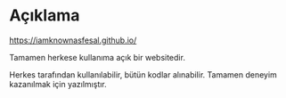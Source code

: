# Açıklama

https://iamknownasfesal.github.io/

Tamamen herkese kullanıma açık bir websitedir.

Herkes tarafından kullanılabilir, bütün kodlar alınabilir. Tamamen deneyim kazanılmak için yazılmıştır.
